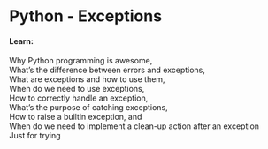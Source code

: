 # Python - Exceptions
#### Learn:
Why Python programming is awesome, <br>
What’s the difference between errors and exceptions, <br>
What are exceptions and how to use them, <br>
When do we need to use exceptions, <br>
How to correctly handle an exception, <br>
What’s the purpose of catching exceptions, <br>
How to raise a builtin exception, and <br>
When do we need to implement a clean-up action after an exception <br>
Just for trying